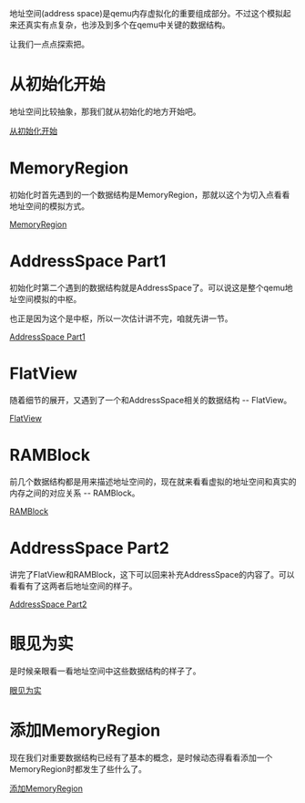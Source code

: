 地址空间(address space)是qemu内存虚拟化的重要组成部分。不过这个模拟起来还真实有点复杂，也涉及到多个在qemu中关键的数据结构。

让我们一点点探索把。

# 从初始化开始

地址空间比较抽象，那我们就从初始化的地方开始吧。

[从初始化开始](/address_space/01-initialization.md)

# MemoryRegion

初始化时首先遇到的一个数据结构是MemoryRegion，那就以这个为切入点看看地址空间的模拟方式。

[MemoryRegion](/address_space/02-MemoryRegion.md)

# AddressSpace Part1

初始化时第二个遇到的数据结构就是AddressSpace了。可以说这是整个qemu地址空间模拟的中枢。

也正是因为这个是中枢，所以一次估计讲不完，咱就先讲一节。

[AddressSpace Part1](/address_space/03-AddressSpace1.md)

# FlatView

随着细节的展开，又遇到了一个和AddressSpace相关的数据结构 -- FlatView。

[FlatView](/address_space/04-FlatView.md)

# RAMBlock

前几个数据结构都是用来描述地址空间的，现在就来看看虚拟的地址空间和真实的内存之间的对应关系 -- RAMBlock。

[RAMBlock](/address_space/05-RAMBlock.md)

# AddressSpace Part2

讲完了FlatView和RAMBlock，这下可以回来补充AddressSpace的内容了。可以看看有了这两者后地址空间的样子。

[AddressSpace Part2](/address_space/06-AddressSpace2.md)

# 眼见为实

是时候亲眼看一看地址空间中这些数据结构的样子了。

[眼见为实](/address_space/07-witness.md)

# 添加MemoryRegion

现在我们对重要数据结构已经有了基本的概念，是时候动态得看看添加一个MemoryRegion时都发生了些什么了。

[添加MemoryRegion](/address_space/08-commit_mr.md)
